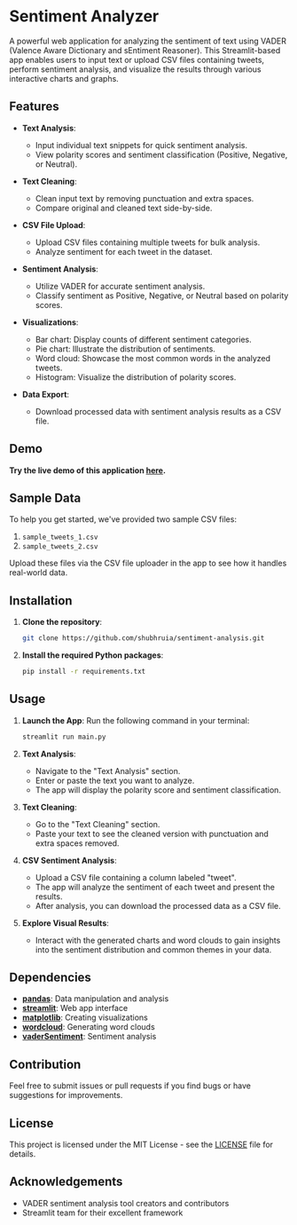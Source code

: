 # Sentiment Analyzer

A powerful web application for analyzing the sentiment of text using VADER (Valence Aware Dictionary and sEntiment Reasoner). This Streamlit-based app enables users to input text or upload CSV files containing tweets, perform sentiment analysis, and visualize the results through various interactive charts and graphs.

## Features

- **Text Analysis**: 
  - Input individual text snippets for quick sentiment analysis.
  - View polarity scores and sentiment classification (Positive, Negative, or Neutral).

- **Text Cleaning**: 
  - Clean input text by removing punctuation and extra spaces.
  - Compare original and cleaned text side-by-side.

- **CSV File Upload**: 
  - Upload CSV files containing multiple tweets for bulk analysis.
  - Analyze sentiment for each tweet in the dataset.

- **Sentiment Analysis**: 
  - Utilize VADER for accurate sentiment analysis.
  - Classify sentiment as Positive, Negative, or Neutral based on polarity scores.

- **Visualizations**:
  - Bar chart: Display counts of different sentiment categories.
  - Pie chart: Illustrate the distribution of sentiments.
  - Word cloud: Showcase the most common words in the analyzed tweets.
  - Histogram: Visualize the distribution of polarity scores.

- **Data Export**: 
  - Download processed data with sentiment analysis results as a CSV file.

## Demo

**Try the live demo of this application [here](https://sentimentanalysistweets.streamlit.app/).**

## Sample Data

To help you get started, we've provided two sample CSV files:
1. `sample_tweets_1.csv`
2. `sample_tweets_2.csv`

Upload these files via the CSV file uploader in the app to see how it handles real-world data.

## Installation

1. **Clone the repository**:
   ```bash
   git clone https://github.com/shubhruia/sentiment-analysis.git
   ```

2. **Install the required Python packages**:
   ```bash
   pip install -r requirements.txt
   ```

## Usage

1. **Launch the App**: 
   Run the following command in your terminal:
   ```bash
   streamlit run main.py
   ```

2. **Text Analysis**:
   - Navigate to the "Text Analysis" section.
   - Enter or paste the text you want to analyze.
   - The app will display the polarity score and sentiment classification.

3. **Text Cleaning**:
   - Go to the "Text Cleaning" section.
   - Paste your text to see the cleaned version with punctuation and extra spaces removed.

4. **CSV Sentiment Analysis**:
   - Upload a CSV file containing a column labeled "tweet".
   - The app will analyze the sentiment of each tweet and present the results.
   - After analysis, you can download the processed data as a CSV file.

5. **Explore Visual Results**:
   - Interact with the generated charts and word clouds to gain insights into the sentiment distribution and common themes in your data.

## Dependencies

- **[pandas](https://pandas.pydata.org/)**: Data manipulation and analysis
- **[streamlit](https://streamlit.io/)**: Web app interface
- **[matplotlib](https://matplotlib.org/)**: Creating visualizations
- **[wordcloud](https://amueller.github.io/word_cloud/)**: Generating word clouds
- **[vaderSentiment](https://github.com/cjhutto/vaderSentiment)**: Sentiment analysis

## Contribution

Feel free to submit issues or pull requests if you find bugs or have suggestions for improvements.

## License

This project is licensed under the MIT License - see the [LICENSE](LICENSE) file for details.

## Acknowledgements

- VADER sentiment analysis tool creators and contributors
- Streamlit team for their excellent framework
